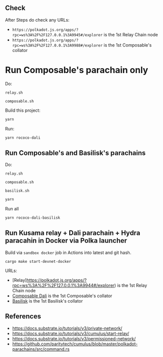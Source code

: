 ## Check

After Steps do check any URLs:
* `https://polkadot.js.org/apps/?rpc=ws%3A%2F%2F127.0.0.1%3A9945#/explorer` is the 1st Relay Chain node
* `https://polkadot.js.org/apps/?rpc=ws%3A%2F%2F127.0.0.1%3A9988#/explorer` is the 1st Composable's collator


# Run Composable's parachain only


Do: 

`relay.sh`

`composable.sh`


Build this project:

```bash
yarn
```

Run:

```bash
yarn rococo-dali
```
## Run Composable's and Basilisk's parachains

Do:

`relay.sh`

`composable.sh`

`basilisk.sh`

```bash
yarn
```

Run all
```bash
yarn rococo-dali-basilisk
```


## Run  Kusama relay + Dali parachain + Hydra paracahin in Docker via Polka launcher

Build via `sandbox docker` job in Actions into latest and git hash.

```
cargo make start-devnet-docker
```
URLs:
* [Relay]https://polkadot.js.org/apps/?rpc=ws%3A%2F%2F127.0.0.1%3A9944#/explorer) is the 1st Relay Chain node
* [Composable Dali](https://polkadot.js.org/apps/?rpc=ws%3A%2F%2F127.0.0.1%3A9988#/explorer) is the 1st Composable's collator
* [Basilisk](https://polkadot.js.org/apps/?rpc=ws%3A%2F%2F127.0.0.1%3A9998#/explorer) is the 1st Basilisk's collator


## References

- https://docs.substrate.io/tutorials/v3/private-network/
- https://docs.substrate.io/tutorials/v3/cumulus/start-relay/
- https://docs.substrate.io/tutorials/v3/permissioned-network/
- https://github.com/paritytech/cumulus/blob/master/polkadot-parachains/src/command.rs